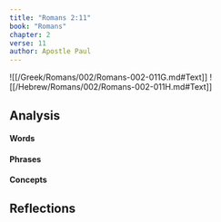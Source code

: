 ```yaml
---
title: "Romans 2:11"
book: "Romans"
chapter: 2
verse: 11
author: Apostle Paul
---
```

![[/Greek/Romans/002/Romans-002-011G.md#Text]]
![[/Hebrew/Romans/002/Romans-002-011H.md#Text]]

## Analysis

#### Words

#### Phrases

#### Concepts

## Reflections
